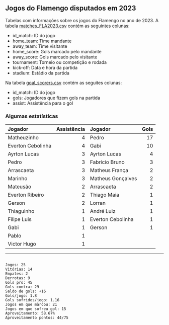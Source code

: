 ## Jogos do Flamengo disputados em 2023

Tabelas com informações sobre os jogos do Flamengo no ano de 2023. A tabela [matches_FLA2023.csv](https://github.com/williamjouse/jogos-Flamengo-2023/blob/main/matches_FLA2023.csv)
contém as seguintes colunas:

- id_match: ID do jogo
- home_team: Time mandante
- away_team: Time visitante
- home_score: Gols marcado pelo mandante
- away_score: Gols marcado pelo visitante
- tournament: Torneio ou competição e rodada
- kick-off: Data e hora da partida
- stadium: Estádio da partida


Na tabela [goal_scorers.csv](https://github.com/williamjouse/jogos-Flamengo-2023/blob/main/goal_scorers.csv) contém as seguites colunas:

- id_match: ID do jogo
- gols: Jogadores que fizem gols na partida
- assist: Assistência para o gol


### Algumas estatísticas

| Jogador           |   Assistência | Jogador           |   Gols |
|:------------------|--------------:|:------------------|-------:|
| Matheuzinho       |             4 | Pedro             |     17 |
| Everton Cebolinha |             4 | Gabi              |     10 |
| Ayrton Lucas      |             3 | Ayrton Lucas      |      4 |
| Pedro             |             3 | Fabrício Bruno    |      3 |
| Arrascaeta        |             3 | Matheus França    |      2 |
| Marinho           |             3 | Matheus Gonçalves |      2 |
| Mateusão          |             2 | Arrascaeta        |      2 |
| Everton Ribeiro   |             2 | Thiago Maia       |      1 |
| Gerson            |             2 | Lorran            |      1 |
| Thiaguinho        |             1 | André Luiz        |      1 |
| Filipe Luis       |             1 | Everton Cebolinha |      1 |
| Gabi              |             1 | Gerson            |      1 |
| Pablo             |             1 |                |     |
| Victor Hugo       |             1 |                |     |






----


```

Jogos: 25
Vitórias: 14
Empates: 2
Derrotas: 9 
Gols pro: 45
Gols contra: 29
Saldo de gols: +16
Gols/jogo: 1.8
Gols sofridos/jogo: 1.16
Jogos em que marcou: 21
Jogos em que sofreu gol: 15 
Aproveitamento: 58.67%
Aproveitamento pontos: 44/75


```